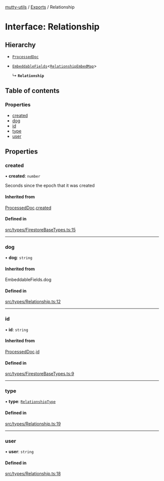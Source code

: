[mutty-utils](../README.md) / [Exports](../modules.md) / Relationship

# Interface: Relationship

## Hierarchy

- [`ProcessedDoc`](ProcessedDoc.md)

- [`EmbeddableFields`](../modules.md#embeddablefields)<[`RelationshipEmbedMap`](../modules.md#relationshipembedmap)\>

  ↳ **`Relationship`**

## Table of contents

### Properties

- [created](Relationship.md#created)
- [dog](Relationship.md#dog)
- [id](Relationship.md#id)
- [type](Relationship.md#type)
- [user](Relationship.md#user)

## Properties

### created

• **created**: `number`

Seconds since the epoch that it was created

#### Inherited from

[ProcessedDoc](ProcessedDoc.md).[created](ProcessedDoc.md#created)

#### Defined in

[src/types/FirestoreBaseTypes.ts:15](https://github.com/jonlaing/mutty-utils/blob/c9372b5/src/types/FirestoreBaseTypes.ts#L15)

___

### dog

• **dog**: `string`

#### Inherited from

EmbeddableFields.dog

#### Defined in

[src/types/Relationship.ts:12](https://github.com/jonlaing/mutty-utils/blob/c9372b5/src/types/Relationship.ts#L12)

___

### id

• **id**: `string`

#### Inherited from

[ProcessedDoc](ProcessedDoc.md).[id](ProcessedDoc.md#id)

#### Defined in

[src/types/FirestoreBaseTypes.ts:9](https://github.com/jonlaing/mutty-utils/blob/c9372b5/src/types/FirestoreBaseTypes.ts#L9)

___

### type

• **type**: [`RelationshipType`](../modules.md#relationshiptype)

#### Defined in

[src/types/Relationship.ts:19](https://github.com/jonlaing/mutty-utils/blob/c9372b5/src/types/Relationship.ts#L19)

___

### user

• **user**: `string`

#### Defined in

[src/types/Relationship.ts:18](https://github.com/jonlaing/mutty-utils/blob/c9372b5/src/types/Relationship.ts#L18)
